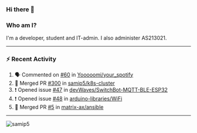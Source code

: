 ### Hi there 👋

### Who am I?
I'm a developer, student and IT-admin. I also administer AS213021.

---
### :zap: Recent Activity
<!--START_SECTION:activity-->
1. 🗣 Commented on [#60](https://github.com/Yooooomi/your_spotify/issues/60) in [Yooooomi/your_spotify](https://github.com/Yooooomi/your_spotify)
2. 🎉 Merged PR [#300](https://github.com/samip5/k8s-cluster/pull/300) in [samip5/k8s-cluster](https://github.com/samip5/k8s-cluster)
3. ❗️ Opened issue [#47](https://github.com/devWaves/SwitchBot-MQTT-BLE-ESP32/issues/47) in [devWaves/SwitchBot-MQTT-BLE-ESP32](https://github.com/devWaves/SwitchBot-MQTT-BLE-ESP32)
4. ❗️ Opened issue [#48](https://github.com/arduino-libraries/WiFi/issues/48) in [arduino-libraries/WiFi](https://github.com/arduino-libraries/WiFi)
5. 🎉 Merged PR [#5](https://github.com/matrix-ax/ansible/pull/5) in [matrix-ax/ansible](https://github.com/matrix-ax/ansible)
<!--END_SECTION:activity-->
---

<img align="center" src="https://github-readme-stats.vercel.app/api?username=samip5&show_icons=true" alt="samip5" />
